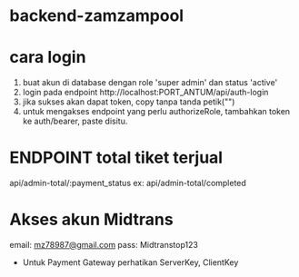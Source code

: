 ﻿# backend-zamzampool
# cara login
1. buat akun di database dengan role 'super admin' dan status 'active'
2. login pada endpoint http://localhost:PORT_ANTUM/api/auth-login
3. jika sukses akan dapat token, copy tanpa tanda petik("")
4. untuk mengakses endpoint yang perlu authorizeRole, tambahkan token ke auth/bearer, paste disitu.

# ENDPOINT total tiket terjual
api/admin-total/:payment_status
ex: api/admin-total/completed

# Akses akun Midtrans
email: mz78987@gmail.com 
pass: Midtranstop123

* Untuk Payment Gateway perhatikan ServerKey, ClientKey
